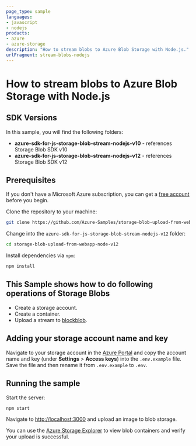 ```yaml
---
page_type: sample
languages:
- javascript
- nodejs
products:
- azure
- azure-storage
description: "How to stream blobs to Azure Blob Storage with Node.js."
urlFragment: stream-blobs-nodejs
---
```


# How to stream blobs to Azure Blob Storage with Node.js

## SDK Versions
In this sample, you will find the following folders:

* **azure-sdk-for-js-storage-blob-stream-nodejs-v10** - references Storage Blob SDK v10
* **azure-sdk-for-js-storage-blob-stream-nodejs-v12** - references Storage Blob SDK v12

## Prerequisites
If you don't have a Microsoft Azure subscription, you can get a [free account] before you begin.

Clone the repository to your machine:

```bash
git clone https://github.com/Azure-Samples/storage-blob-upload-from-webapp-node-v12.git
```

Change into the `azure-sdk-for-js-storage-blob-stream-nodejs-v12` folder:

```bash
cd storage-blob-upload-from-webapp-node-v12
```

Install dependencies via `npm`:

```bash
npm install
```

## This Sample shows how to do following operations of Storage Blobs
* Create a storage account.
* Create a container.
* Upload a stream to [blockblob].

## Adding your storage account name and key
Navigate to your storage account in the [Azure Portal] and copy the account name and key (under **Settings** > **Access keys**) into the `.env.example` file. Save the file and then rename it from `.env.example` to `.env`.

## Running the sample
Start the server:

```bash
npm start
```

Navigate to [http://localhost:3000] and upload an image to blob storage.

You can use the [Azure Storage Explorer] to view blob containers and verify your upload is successful.

<!-- LINKS -->
[blockblob]: https://docs.microsoft.com/en-us/rest/api/storageservices/understanding-block-blobs--append-blobs--and-page-blobs
[Azure Portal]: https://portal.azure.com
[http://localhost:3000]: http://localhost:3000
[Azure Storage Explorer]: https://azure.microsoft.com/features/storage-explorer/
[free account]: http://go.microsoft.com/fwlink/?LinkId=330212
